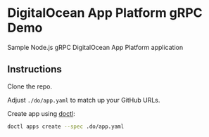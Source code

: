 # DigitalOcean App Platform gRPC Demo

Sample Node.js gRPC DigitalOcean App Platform application

## Instructions

Clone the repo.

Adjust `./do/app.yaml` to match up your GitHub URLs.

Create app using [doctl](https://github.com/digitalocean/doctl):

```sh
doctl apps create --spec .do/app.yaml
```
